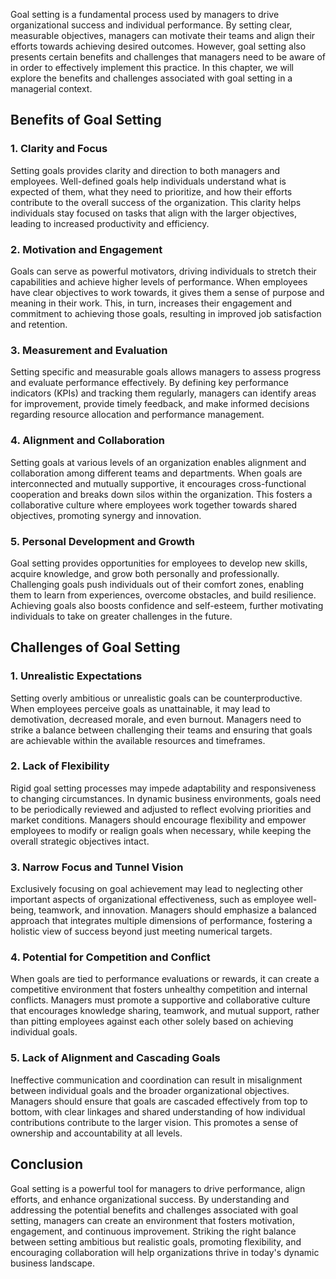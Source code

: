
Goal setting is a fundamental process used by managers to drive organizational success and individual performance. By setting clear, measurable objectives, managers can motivate their teams and align their efforts towards achieving desired outcomes. However, goal setting also presents certain benefits and challenges that managers need to be aware of in order to effectively implement this practice. In this chapter, we will explore the benefits and challenges associated with goal setting in a managerial context.

## Benefits of Goal Setting

### 1\. Clarity and Focus

Setting goals provides clarity and direction to both managers and employees. Well-defined goals help individuals understand what is expected of them, what they need to prioritize, and how their efforts contribute to the overall success of the organization. This clarity helps individuals stay focused on tasks that align with the larger objectives, leading to increased productivity and efficiency.

### 2\. Motivation and Engagement

Goals can serve as powerful motivators, driving individuals to stretch their capabilities and achieve higher levels of performance. When employees have clear objectives to work towards, it gives them a sense of purpose and meaning in their work. This, in turn, increases their engagement and commitment to achieving those goals, resulting in improved job satisfaction and retention.

### 3\. Measurement and Evaluation

Setting specific and measurable goals allows managers to assess progress and evaluate performance effectively. By defining key performance indicators (KPIs) and tracking them regularly, managers can identify areas for improvement, provide timely feedback, and make informed decisions regarding resource allocation and performance management.

### 4\. Alignment and Collaboration

Setting goals at various levels of an organization enables alignment and collaboration among different teams and departments. When goals are interconnected and mutually supportive, it encourages cross-functional cooperation and breaks down silos within the organization. This fosters a collaborative culture where employees work together towards shared objectives, promoting synergy and innovation.

### 5\. Personal Development and Growth

Goal setting provides opportunities for employees to develop new skills, acquire knowledge, and grow both personally and professionally. Challenging goals push individuals out of their comfort zones, enabling them to learn from experiences, overcome obstacles, and build resilience. Achieving goals also boosts confidence and self-esteem, further motivating individuals to take on greater challenges in the future.

## Challenges of Goal Setting

### 1\. Unrealistic Expectations

Setting overly ambitious or unrealistic goals can be counterproductive. When employees perceive goals as unattainable, it may lead to demotivation, decreased morale, and even burnout. Managers need to strike a balance between challenging their teams and ensuring that goals are achievable within the available resources and timeframes.

### 2\. Lack of Flexibility

Rigid goal setting processes may impede adaptability and responsiveness to changing circumstances. In dynamic business environments, goals need to be periodically reviewed and adjusted to reflect evolving priorities and market conditions. Managers should encourage flexibility and empower employees to modify or realign goals when necessary, while keeping the overall strategic objectives intact.

### 3\. Narrow Focus and Tunnel Vision

Exclusively focusing on goal achievement may lead to neglecting other important aspects of organizational effectiveness, such as employee well-being, teamwork, and innovation. Managers should emphasize a balanced approach that integrates multiple dimensions of performance, fostering a holistic view of success beyond just meeting numerical targets.

### 4\. Potential for Competition and Conflict

When goals are tied to performance evaluations or rewards, it can create a competitive environment that fosters unhealthy competition and internal conflicts. Managers must promote a supportive and collaborative culture that encourages knowledge sharing, teamwork, and mutual support, rather than pitting employees against each other solely based on achieving individual goals.

### 5\. Lack of Alignment and Cascading Goals

Ineffective communication and coordination can result in misalignment between individual goals and the broader organizational objectives. Managers should ensure that goals are cascaded effectively from top to bottom, with clear linkages and shared understanding of how individual contributions contribute to the larger vision. This promotes a sense of ownership and accountability at all levels.

## Conclusion

Goal setting is a powerful tool for managers to drive performance, align efforts, and enhance organizational success. By understanding and addressing the potential benefits and challenges associated with goal setting, managers can create an environment that fosters motivation, engagement, and continuous improvement. Striking the right balance between setting ambitious but realistic goals, promoting flexibility, and encouraging collaboration will help organizations thrive in today's dynamic business landscape.
